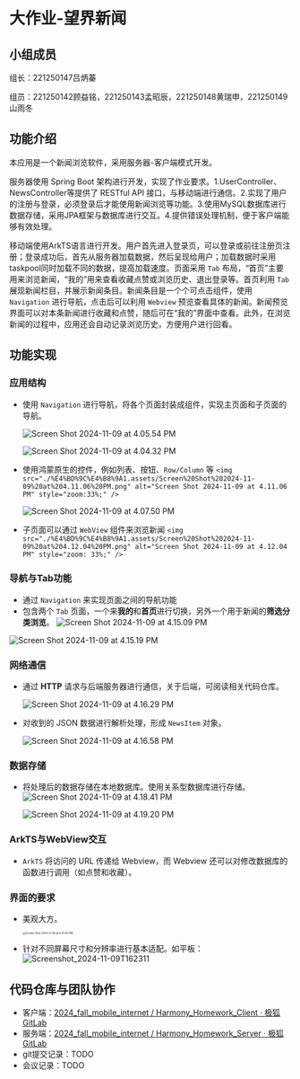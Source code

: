 # 大作业-望界新闻

## 小组成员

组长：221250147吕炳蓁

组员：221250142顾益铭，221250143孟昭辰，221250148黄瑞申，221250149山雨冬

## 功能介绍

本应用是一个新闻浏览软件，采用服务器-客户端模式开发。

服务器使用 Spring Boot 架构进行开发，实现了作业要求。1.UserController、NewsController等提供了 RESTful API 接口，与移动端进行通信。2.实现了用户的注册与登录，必须登录后才能使用新闻浏览等功能。3.使用MySQL数据库进行数据存储，采用JPA框架与数据库进行交互。4.提供错误处理机制，便于客户端能够有效处理。

移动端使用ArkTS语言进行开发。用户首先进入登录页，可以登录或前往注册页注册；登录成功后，首先从服务器加载数据，然后呈现给用户；加载数据时采用taskpool同时加载不同的数据，提高加载速度。页面采用 `Tab` 布局，“首页”主要用来浏览新闻，“我的”用来查看收藏点赞或浏览历史、退出登录等。首页利用 `Tab` 展现新闻栏目，并展示新闻条目。新闻条目是一个个可点击组件，使用 `Navigation` 进行导航，点击后可以利用 `Webview` 预览查看具体的新闻。新闻预览界面可以对本条新闻进行收藏和点赞，随后可在“我的”界面中查看。此外，在浏览新闻的过程中，应用还会自动记录浏览历史，方便用户进行回看。

## 功能实现

### 应用结构

- 使用 `Navigation` 进行导航，将各个页面封装成组件，实现主页面和子页面的导航。

  ![Screen Shot 2024-11-09 at 4.05.54 PM](./%E4%BD%9C%E4%B8%9A1.assets/Screen%20Shot%202024-11-09%20at%204.05.54%20PM.png)

  ![Screen Shot 2024-11-09 at 4.04.32 PM](./%E4%BD%9C%E4%B8%9A1.assets/Screen%20Shot%202024-11-09%20at%204.04.32%20PM-1139485.png)
- 使用鸿蒙原生的控件，例如列表、按钮、`Row/Column` 等
  `<img src="./%E4%BD%9C%E4%B8%9A1.assets/Screen%20Shot%202024-11-09%20at%204.11.06%20PM.png" alt="Screen Shot 2024-11-09 at 4.11.06 PM" style="zoom:33%;" />`

  ![Screen Shot 2024-11-09 at 4.07.50 PM](./%E4%BD%9C%E4%B8%9A1.assets/Screen%20Shot%202024-11-09%20at%204.07.50%20PM.png)
- 子页面可以通过 `WebView` 组件来浏览新闻
  `<img src="./%E4%BD%9C%E4%B8%9A1.assets/Screen%20Shot%202024-11-09%20at%204.12.04%20PM.png" alt="Screen Shot 2024-11-09 at 4.12.04 PM" style="zoom: 33%;" />`

### 导航与**Tab**功能

- 通过 `Navigation` 来实现页面之间的导航功能
- 包含两个 `Tab` 页面，一个来**我的**和**首页**进行切换，另外一个用于新闻的**筛选分类浏览**。
  ![Screen Shot 2024-11-09 at 4.15.09 PM](./%E4%BD%9C%E4%B8%9A1.assets/Screen%20Shot%202024-11-09%20at%204.15.09%20PM.png)

![Screen Shot 2024-11-09 at 4.15.19 PM](./%E4%BD%9C%E4%B8%9A1.assets/Screen%20Shot%202024-11-09%20at%204.15.19%20PM.png)

### 网络通信

- 通过 **HTTP** 请求与后端服务器进行通信，关于后端，可阅读相关代码仓库。

  ![Screen Shot 2024-11-09 at 4.16.29 PM](./%E4%BD%9C%E4%B8%9A1.assets/Screen%20Shot%202024-11-09%20at%204.16.29%20PM.png)
- 对收到的 JSON 数据进行解析处理，形成 `NewsItem` 对象。

  ![Screen Shot 2024-11-09 at 4.16.58 PM](./%E4%BD%9C%E4%B8%9A1.assets/Screen%20Shot%202024-11-09%20at%204.16.58%20PM.png)

### 数据存储

- 将处理后的数据存储在本地数据库。使用关系型数据库进行存储。
  ![Screen Shot 2024-11-09 at 4.18.41 PM](./%E4%BD%9C%E4%B8%9A1.assets/Screen%20Shot%202024-11-09%20at%204.18.41%20PM.png)

  ![Screen Shot 2024-11-09 at 4.19.20 PM](./%E4%BD%9C%E4%B8%9A1.assets/Screen%20Shot%202024-11-09%20at%204.19.20%20PM.png)

### **ArkTS**与**WebView**交互

- `ArkTS` 将访问的 URL 传递给 Webview，而 Webview 还可以对修改数据库的函数进行调用（如点赞和收藏）。

### 界面的要求

- 美观大方。

  <img src="./%E4%BD%9C%E4%B8%9A1.assets/Screen%20Shot%202024-11-09%20at%204.21.40%20PM.png" alt="Screen Shot 2024-11-09 at 4.21.40 PM" style="zoom:33%;" />
- 针对不同屏幕尺寸和分辨率进行基本适配。如平板：
  ![Screenshot_2024-11-09T162311](./%E4%BD%9C%E4%B8%9A1.assets/Screenshot_2024-11-09T162311.png)

## 代码仓库与团队协作

- 客户端：[2024_fall_mobile_internet / Harmony_Homework_Client · 极狐GitLab](https://git.nju.edu.cn/2024_fall_mobile_internet/harmony_homework_client)
- 服务端：[2024_fall_mobile_internet / Harmony_Homework_Server · 极狐GitLab](https://git.nju.edu.cn/2024_fall_mobile_internet/harmony_homework_backend)
- git提交记录：TODO
- 会议记录：TODO
